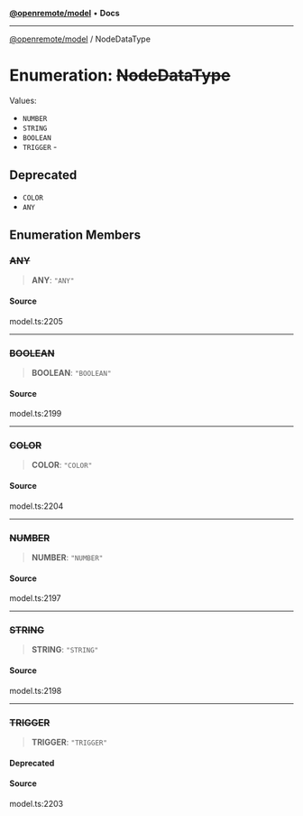 [**@openremote/model**](../README.md) • **Docs**

***

[@openremote/model](../globals.md) / NodeDataType

# Enumeration: ~~NodeDataType~~

Values:
- `NUMBER`
- `STRING`
- `BOOLEAN`
- `TRIGGER` -

## Deprecated

- `COLOR`
- `ANY`

## Enumeration Members

### ~~ANY~~

> **ANY**: `"ANY"`

#### Source

model.ts:2205

***

### ~~BOOLEAN~~

> **BOOLEAN**: `"BOOLEAN"`

#### Source

model.ts:2199

***

### ~~COLOR~~

> **COLOR**: `"COLOR"`

#### Source

model.ts:2204

***

### ~~NUMBER~~

> **NUMBER**: `"NUMBER"`

#### Source

model.ts:2197

***

### ~~STRING~~

> **STRING**: `"STRING"`

#### Source

model.ts:2198

***

### ~~TRIGGER~~

> **TRIGGER**: `"TRIGGER"`

#### Deprecated

#### Source

model.ts:2203
